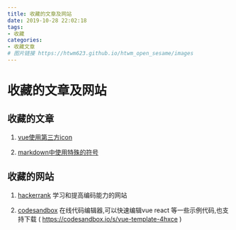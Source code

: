 ```yaml
---
title: 收藏的文章及网站
date: 2019-10-28 22:02:18
tags:
- 收藏
categories:
- 收藏文章
# 图片链接 https://htwm623.github.io/htwm_open_sesame/images
---
```




# 收藏的文章及网站

## 收藏的文章

1. [vue使用第三方icon]( https://www.jianshu.com/p/59dd28f0b9c9 )

2. [markdown中使用特殊的符号]( https://www.jianshu.com/p/7bcf4ad609cf )

   

   

## 收藏的网站

1. [hackerrank]( https://www.hackerrank.com/dashboard )  学习和提高编码能力的网站

2. [codesandbox]( https://codesandbox.io/ )  在线代码编辑器,可以快速编辑vue react 等一些示例代码,也支持下载 ( https://codesandbox.io/s/vue-template-4hxce )

   